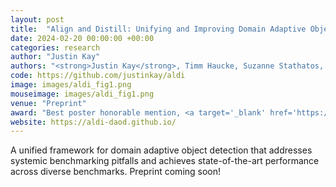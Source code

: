 ```yaml
---
layout: post
title:  "Align and Distill: Unifying and Improving Domain Adaptive Object Detection"
date: 2024-02-20 00:00:00 +00:00
categories: research
author: "Justin Kay"
authors: "<strong>Justin Kay</strong>, Timm Haucke, Suzanne Stathatos, Siqi Deng, Erik Young, Pietro Perona, Sara Beery, and Grant Van Horn"
code: https://github.com/justinkay/aldi
image: images/aldi_fig1.png
mouseimage: images/aldi_fig1.png
venue: "Preprint"
award: "Best poster honorable mention, <a target='_blank' href='https://necv2023.github.io/'>NECV 2023</a>"
website: https://aldi-daod.github.io/
---
```

A unified framework for domain adaptive object detection that addresses systemic benchmarking pitfalls and achieves state-of-the-art performance across diverse benchmarks. Preprint coming soon!

